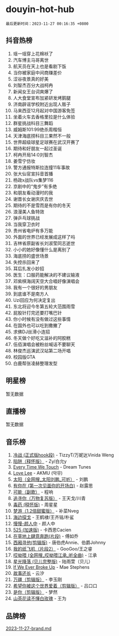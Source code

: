 # douyin-hot-hub

`最后更新时间：2023-11-27 00:16:35 +0800`

## 抖音热榜

1. 瑶一瑶穿上花棉袄了
1. 汽车博主马哥离世
1. 航天员在天上也是看剧下饭
1. 当你被家庭中间商赚差价
1. 涩谷夜景真的好美
1. 刘智杰百分大战柯冉
1. 新闻女王台词爽爆了
1. 人大食堂宣布加紧研发烤鹅腿
1. 济南辟谣学校附近出现人贩子
1. 马来西亚12月起对中国游客免签
1. 坐着火车去香格里拉是什么体验
1. 群星挑战科目三舞蹈
1. 威姆斯101:99绝杀周楷恒
1. 天津海底捞科目三果然不一般
1. 世界超级球星足球赛在武汉开赛了
1. 期待和好朋友一起过圣诞
1. 柯冉开局14:0刘智杰
1. 姜雪宁仿妆
1. 警方通报特斯拉连撞11车事故
1. 张大仙官宣抖音首播
1. 杨政x战队vs集梦116
1. 京剧中的“鬼步”有多绝
1. 和朋友看动漫时的我
1. 谢晋长女谢庆庆去世
1. 期待的不是雪而是有你的冬天
1. 浪漫美人鱼特效
1. 弹乒乓球挑战
1. 当我穿卫衣时
1. 贵州省电炉有多万能
1. 外面的世界已经发展成这样了吗
1. 吉林省原副省长刘淑莹同志逝世
1. 小小的她好像懂什么是离别了
1. 海底捞的盛世场景
1. 失控杀回来了
1. 耳后扎发小妙招
1. 医生：口服药能解决的不建议输液
1. 邓紫棋海阔天空大合唱好像演唱会
1. 我有一个很好的男朋友
1. 到底谁不是南方人
1. Uzi回应为何决定复出
1. 东北将迎今冬第五轮大范围雨雪
1. 屁股针打完还要打嘴巴针
1. 你小时候有没有做过这些事情
1. 在国外也可以吃到撒撇了
1. 求佛DJ丝滑小连招
1. 冬天做个好吃又滋补的阿胶糕
1. 伍佰演唱会被粉丝喊话不要聊天
1. 林俊杰巡演武汉站第二场开唱
1. 校园版GTA
1. 白鹿帮张凌赫整理发型

## 明星榜

暂无数据

## 直播榜

暂无数据

## 音乐榜

1. [冷战 (正式版hook段)](https://sf3-cdn-tos.douyinstatic.com/obj/tos-cn-ve-2774/oMuEoiBasWApEMVDgNiI8VAByNmwo5J0pyf8Yx) - TizzyT/万妮达Vinida Weng
1. [陷阱（释怀版）](https://sf6-cdn-tos.douyinstatic.com/obj/tos-cn-ve-2774/oE8C21LeZrzKLDFfQYgMzx4GAIHageG5IzayY7) - Zy/白允y
1. [Every Time We Touch](https://sf6-cdn-tos.douyinstatic.com/obj/tos-cn-ve-2774/ogN6lUKQeBBfEVhIOMikG1CcJjugxk1tztZyhP) - Dream Tunes
1. [Love Lee](https://sf6-cdn-tos.douyinstatic.com/obj/tos-cn-ve-2774/o05GbkJGbCBTdDnMtB0fwOYgkeZp23vrWQDQBS) - AKMU (악뮤)
1. [太阳（全网搜_太阳刘鹏_可听）](https://sf6-cdn-tos.douyinstatic.com/obj/tos-cn-ve-2774/ogWbyIQnlBFImVbeDocRdCIYtBHlbJXgfZMvgz) - 刘鹏
1. [有你在 (第一次见面你的开场白)](https://sf3-cdn-tos.douyinstatic.com/obj/tos-cn-ve-2774/oAthrQ3ClJBfI57uBoFEgNDYtNCZ0TSYQQfxQ0) - 赵露思
1. [可能（副歌）](https://sf6-cdn-tos.douyinstatic.com/obj/tos-cn-ve-2774/cde1731888894259b333569393c2fb51) - 程响
1. [追寻你（万物复苏版）](https://sf3-cdn-tos.douyinstatic.com/obj/tos-cn-ve-2774/oYeAZJsbjIDit9APmBg8u6uDUQnHmoCf3gbo74) - 王天戈/川青
1. [毒药 (释怀版)](https://sf6-cdn-tos.douyinstatic.com/obj/tos-cn-ve-2774/oYILMEAzspdZBIzy4frJNB8ZHPHWAhiwowd4Ad) - 周星星
1. [梦游（1.2倍甜蜜版）](https://sf6-cdn-tos.douyinstatic.com/obj/tos-cn-ve-2774/o4gyAUm8hwufoEABmwVIiQtHsFuGzAEEWtNMzo) - 补菜Nveg
1. [海边探戈](https://sf6-cdn-tos.douyinstatic.com/obj/tos-cn-ve-2774/os9gE0VQCGqt6VQkZDyBBYvfSDY0QFe3vVmubn) - 王鹤棣/王齐铭/朴鲨
1. [慢慢-颜人中](https://sf3-cdn-tos.douyinstatic.com/obj/tos-cn-ve-2774/ocjHNfBXdBxQNC8ZGAeoLMFTUgtBg8bkExunDC) - 颜人中
1. [525 (加速版)](https://sf6-cdn-tos.douyinstatic.com/obj/tos-cn-ve-2774/oIfKCtqfDyP8Vc9FpAPgWMyezT6LnDT1abRwGg) - 卡西恩Cacien
1. [在草地上肆意奔跑(片段)](https://sf6-cdn-tos.douyinstatic.com/obj/tos-cn-ve-2774/8831d494742f45dabdfa8adb8b817259) - 傅如乔
1. [西厢寻他(剪辑版)](https://sf6-cdn-tos.douyinstatic.com/obj/tos-cn-ve-2774/oUsAVfAQKlRNxEv5qxvIB8o5qmIWUcXbzJKJhw) - 唐伯虎Annie、伯爵Johnny
1. [我的纸飞机（片段2）](https://sf6-cdn-tos.douyinstatic.com/obj/tos-cn-ve-2774/oM2ZrKcg2CD5AeRB2gkeXOFB1IxAGJdZPazYHf) - GooGoo/王之睿
1. [哎呦喂 (全网搜_哎呦喂江承_听全曲)](https://sf3-cdn-tos.douyinstatic.com/obj/tos-cn-ve-2774/o0uEo63ECfIFdmwKF5HMzF1FCfItHEagDDeCAL) - 江承
1. [星光降落 (贝儿完整版)](https://sf6-cdn-tos.douyinstatic.com/obj/tos-cn-ve-2774/okwB9hAwyAtsFFkFBzAX1hOOfQuIoMNs0W2Mwr) - 陆雨萱（贝儿）
1. [If We Ever Broke Up](https://sf6-cdn-tos.douyinstatic.com/obj/tos-cn-ve-2774/o8onj5HDk0ImtBmO0URBfeyCDXQJMYkQ1gb8Zy) - Mae Stephens
1. [故事还长](https://sf6-cdn-tos.douyinstatic.com/obj/tos-cn-ve-2774/30a26758c8594f0ab81ac675c33ee2c5) - 云汐
1. [万疆（剪辑版）](https://sf3-cdn-tos.douyinstatic.com/obj/tos-cn-ve-2774/ooG7oVgFlDTelKCjCsTTobQvbdtj1BBQXnfZd8) - 李玉刚
1. [希望你被这个世界爱着（剪辑版）](https://sf6-cdn-tos.douyinstatic.com/obj/tos-cn-ve-2774/oo4H3BfEygN7l7bQaMBOZHCQ1eI4FqtED5skQ2) - 吕口口
1. [是你（剪辑版）](https://sf6-cdn-tos.douyinstatic.com/obj/tos-cn-ve-2774/46019dae783c4c969944217fe1cfafc4) - 梦然
1. [山茶花读不懂白玫瑰](https://sf6-cdn-tos.douyinstatic.com/obj/tos-cn-ve-2774/osfn8B7DktrRHEPJgPCfDbw7QDQEkwC16BxZg9) - 王为

## 品牌榜

[2023-11-27-brand.md](2023-11-27-brand.md)
